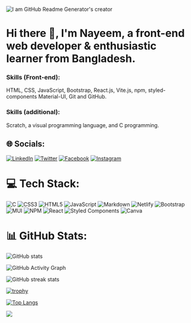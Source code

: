 ![I am GitHub Readme Generator's creator](https://media.licdn.com/dms/image/D5616AQHTI1gIvd6NSg/profile-displaybackgroundimage-shrink_350_1400/0/1687429758307?e=1692835200&v=beta&t=yN4zWcuNkqCfMS_QbwcTMfRJvx8ds52QhdwfnSiD81s)

# Hi there 👋, I'm Nayeem, a front-end web developer & enthusiastic learner from Bangladesh.

### Skills (Front-end):
HTML, CSS, JavaScript, Bootstrap, React.js, Vite.js, npm, styled-components Material-UI, Git and GitHub.

### Skills (additional):
Scratch, a visual programming language, and C programming.

## 🌐 Socials:
[![LinkedIn](https://img.shields.io/badge/LinkedIn-%230077B5.svg?logo=linkedin&logoColor=white)](https://linkedin.com/in/md5nayeem) [![Twitter](https://img.shields.io/badge/Twitter-%231DA1F2.svg?logo=Twitter&logoColor=white)](https://twitter.com/md5nayeem)
[![Facebook](https://img.shields.io/badge/Facebook-%231877F2.svg?logo=Facebook&logoColor=white)](https://facebook.com/md5nayeem) [![Instagram](https://img.shields.io/badge/Instagram-%23E4405F.svg?logo=Instagram&logoColor=white)](https://instagram.com/md5nayeem)

# 💻 Tech Stack:
![C](https://img.shields.io/badge/c-%2300599C.svg?style=for-the-badge&logo=c&logoColor=white) ![CSS3](https://img.shields.io/badge/css3-%231572B6.svg?style=for-the-badge&logo=css3&logoColor=white) ![HTML5](https://img.shields.io/badge/html5-%23E34F26.svg?style=for-the-badge&logo=html5&logoColor=white) ![JavaScript](https://img.shields.io/badge/javascript-%23323330.svg?style=for-the-badge&logo=javascript&logoColor=%23F7DF1E) ![Markdown](https://img.shields.io/badge/markdown-%23000000.svg?style=for-the-badge&logo=markdown&logoColor=white) ![Netlify](https://img.shields.io/badge/netlify-%23000000.svg?style=for-the-badge&logo=netlify&logoColor=#00C7B7) ![Bootstrap](https://img.shields.io/badge/bootstrap-%23563D7C.svg?style=for-the-badge&logo=bootstrap&logoColor=white) ![MUI](https://img.shields.io/badge/MUI-%230081CB.svg?style=for-the-badge&logo=material-ui&logoColor=white) ![NPM](https://img.shields.io/badge/NPM-%23000000.svg?style=for-the-badge&logo=npm&logoColor=white) ![React](https://img.shields.io/badge/react-%2320232a.svg?style=for-the-badge&logo=react&logoColor=%2361DAFB) ![Styled Components](https://img.shields.io/badge/styled--components-DB7093?style=for-the-badge&logo=styled-components&logoColor=white) ![Canva](https://img.shields.io/badge/Canva-%2300C4CC.svg?style=for-the-badge&logo=Canva&logoColor=white)

# 📊 GitHub Stats:
![GitHub stats](https://github-readme-stats.vercel.app/api?username=md5nayeem&show_icons=true&count_private=true)

![GitHub Activity Graph](https://activity-graph.herokuapp.com/graph?username=md5nayeem)

![GitHub streak stats](https://github-readme-streak-stats.herokuapp.com/?user=md5nayeem)  

[![trophy](https://github-profile-trophy.vercel.app/?username=md5nayeem)](https://github.com/ryo-ma/github-profile-trophy)

[![Top Langs](https://github-readme-stats.vercel.app/api/top-langs/?username=md5nayeem)](https://github.com/anuraghazra/github-readme-stats)

[![](https://visitcount.itsvg.in/api?id=md5nayeem&icon=0&color=0)](https://visitcount.itsvg.in)

